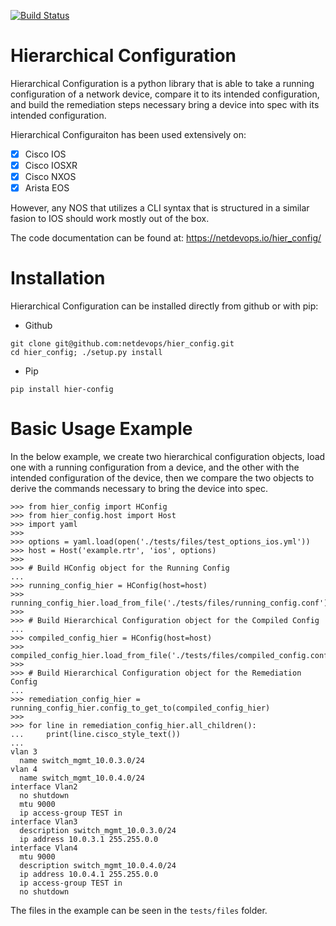 [![Build Status](https://travis-ci.org/netdevops/hier_config.svg?branch=master)](https://travis-ci.org/netdevops/hier_config)

# Hierarchical Configuration

Hierarchical Configuration is a python library that is able to take a running configuration of a network device, compare it to its intended configuration, and build the remediation steps necessary bring a device into spec with its intended configuration.

Hierarchical Configuraiton has been used extensively on:

- [x] Cisco IOS
- [x] Cisco IOSXR
- [x] Cisco NXOS
- [x] Arista EOS

However, any NOS that utilizes a CLI syntax that is structured in a similar fasion to IOS should work mostly out of the box.

The code documentation can be found at: https://netdevops.io/hier_config/

Installation
============

Hierarchical Configuration can be installed directly from github or with pip:

- Github
```
git clone git@github.com:netdevops/hier_config.git
cd hier_config; ./setup.py install
```
- Pip
```
pip install hier-config
```

Basic Usage Example
===================

In the below example, we create two hierarchical configuration objects, load one with a running configuration from a
device, and the other with the intended configuration of the device, then we compare the two objects to derive the
commands necessary to bring the device into spec.

```
>>> from hier_config import HConfig
>>> from hier_config.host import Host
>>> import yaml
>>>
>>> options = yaml.load(open('./tests/files/test_options_ios.yml'))
>>> host = Host('example.rtr', 'ios', options)
>>>
>>> # Build HConfig object for the Running Config
...
>>> running_config_hier = HConfig(host=host)
>>> running_config_hier.load_from_file('./tests/files/running_config.conf')
>>>
>>> # Build Hierarchical Configuration object for the Compiled Config
...
>>> compiled_config_hier = HConfig(host=host)
>>> compiled_config_hier.load_from_file('./tests/files/compiled_config.conf')
>>>
>>> # Build Hierarchical Configuration object for the Remediation Config
...
>>> remediation_config_hier = running_config_hier.config_to_get_to(compiled_config_hier)
>>>
>>> for line in remediation_config_hier.all_children():
...     print(line.cisco_style_text())
...
vlan 3
  name switch_mgmt_10.0.3.0/24
vlan 4
  name switch_mgmt_10.0.4.0/24
interface Vlan2
  no shutdown
  mtu 9000
  ip access-group TEST in
interface Vlan3
  description switch_mgmt_10.0.3.0/24
  ip address 10.0.3.1 255.255.0.0
interface Vlan4
  mtu 9000
  description switch_mgmt_10.0.4.0/24
  ip address 10.0.4.1 255.255.0.0
  ip access-group TEST in
  no shutdown
```

The files in the example can be seen in the `tests/files` folder.
